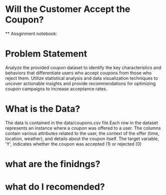 # Will the Customer Accept the Coupon?

** Assginment notebook: 

# Problem Statement 
Analyze the provided coupon dataset to identify the key characteristics and behaviors that differentiate users who accept coupons from those who reject them. 
Utilize statistical analysis and data visualization techniques to uncover actionable insights and provide recommendations for optimizing coupon campaigns to increase acceptance rates.

# What is the Data?
The data is contained in the data/coupons.csv file.Each row in the dataset represents an instance where a coupon was offered to a user.
The columns contain various attributes related to the user, the context of the offer (time, location, weather), and details about the coupon itself. 
The target variable, 'Y', indicates whether the coupon was accepted (1) or rejected (0)

# what are the finidngs?

# what do I recomended?
